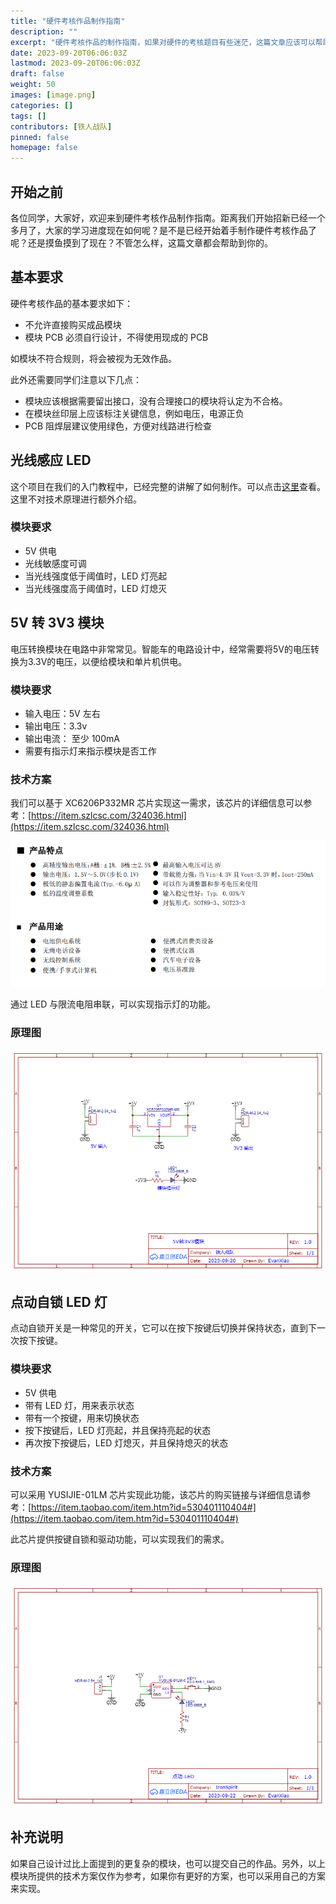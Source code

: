 ```yaml
---
title: "硬件考核作品制作指南"
description: ""
excerpt: "硬件考核作品的制作指南，如果对硬件的考核题目有些迷茫，这篇文章应该可以帮助你。"
date: 2023-09-20T06:06:03Z
lastmod: 2023-09-20T06:06:03Z
draft: false
weight: 50
images: [image.png]
categories: []
tags: []
contributors: [铁人战队]
pinned: false
homepage: false
---
```


## 开始之前

各位同学，大家好，欢迎来到硬件考核作品制作指南。距离我们开始招新已经一个多月了，大家的学习进度现在如何呢？是不是已经开始着手制作硬件考核作品了呢？还是摸鱼摸到了现在？不管怎么样，这篇文章都会帮助到你的。

## 基本要求

硬件考核作品的基本要求如下：

- 不允许直接购买成品模块
- 模块 PCB 必须自行设计，不得使用现成的 PCB

如模块不符合规则，将会被视为无效作品。

此外还需要同学们注意以下几点：

- 模块应该根据需要留出接口，没有合理接口的模块将认定为不合格。
- 在模块丝印层上应该标注关键信息，例如电压，电源正负
- PCB 阻焊层建议使用绿色，方便对线路进行检查


## 光线感应 LED

这个项目在我们的入门教程中，已经完整的讲解了如何制作。可以点击[这里](/docs/junior-hardware/07-project-1/)查看。这里不对技术原理进行额外介绍。

### 模块要求

- 5V 供电
- 光线敏感度可调
- 当光线强度低于阈值时，LED 灯亮起
- 当光线强度高于阈值时，LED 灯熄灭

## 5V 转 3V3 模块

电压转换模块在电路中非常常见。智能车的电路设计中，经常需要将5V的电压转换为3.3V的电压，以便给模块和单片机供电。

### 模块要求

- 输入电压：5V 左右
- 输出电压：3.3v
- 输出电流： 至少 100mA
- 需要有指示灯来指示模块是否工作

### 技术方案

我们可以基于 XC6206P332MR 芯片实现这一需求，该芯片的详细信息可以参考：[https://item.szlcsc.com/324036.html](https://item.szlcsc.com/324036.html)

![芯片信息](image-2.png)

通过 LED 与限流电阻串联，可以实现指示灯的功能。


### 原理图

![5V转3V3模块](<Schematic_5V转3V3 模块_2023-09-20 (1).png>)

## 点动自锁 LED 灯

点动自锁开关是一种常见的开关，它可以在按下按键后切换并保持状态，直到下一次按下按键。

### 模块要求

- 5V 供电
- 带有 LED 灯，用来表示状态
- 带有一个按键，用来切换状态
- 按下按键后，LED 灯亮起，并且保持亮起的状态
- 再次按下按键后，LED 灯熄灭，并且保持熄灭的状态


### 技术方案

可以采用 YUSIJIE-01LM 芯片实现此功能，该芯片的购买链接与详细信息请参考：[https://item.taobao.com/item.htm?id=530401110404#](https://item.taobao.com/item.htm?id=530401110404#)

此芯片提供按键自锁和驱动功能，可以实现我们的需求。

### 原理图

![原理图:点动 LED](<Schematic_点动 LED mok_2023-09-22 (1).png>)

## 补充说明

如果自己设计过比上面提到的更复杂的模块，也可以提交自己的作品。另外，以上模块所提供的技术方案仅作为参考，如果你有更好的方案，也可以采用自己的方案来实现。
